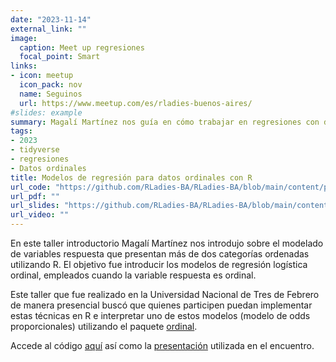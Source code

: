 ```yaml
---
date: "2023-11-14"
external_link: ""
image:
  caption: Meet up regresiones
  focal_point: Smart
links:
- icon: meetup
  icon_pack: nov
  name: Seguinos
  url: https://www.meetup.com/es/rladies-buenos-aires/
#slides: example
summary: Magalí Martínez nos guía en cómo trabajar en regresiones con datos de tipo ordinales con R
tags:
- 2023
- tidyverse
- regresiones
- Datos ordinales
title: Modelos de regresión para datos ordinales con R
url_code: "https://github.com/RLadies-BA/RLadies-BA/blob/main/content/project/RegresionesOrdinales/taller_regordinal_final.R"
url_pdf: ""
url_slides: "https://github.com/RLadies-BA/RLadies-BA/blob/main/content/project/RegresionesOrdinales/diapositivas.pdf"
url_video: ""
---
```


En este taller introductorio Magalí Martínez nos introdujo sobre el modelado de variables respuesta que presentan más de dos categorías ordenadas utilizando R. El objetivo fue introducir los modelos de regresión logística ordinal, empleados cuando la variable respuesta es ordinal.

Este taller que fue realizado en la Universidad Nacional de Tres de Febrero de manera presencial buscó que quienes participen puedan implementar estas técnicas en R e interpretar uno de estos modelos (modelo de odds proporcionales) utilizando el paquete [ordinal](https://github.com/runehaubo/ordinal).

Accede al código [aquí]('./taller_regordinal_final.R') así como la [presentación]('./diapositivas.pdf') utilizada en el encuentro.


